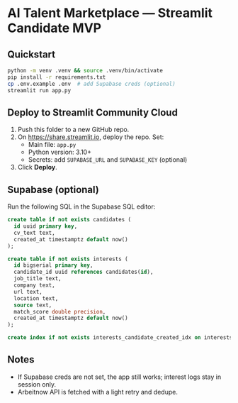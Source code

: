 # AI Talent Marketplace — Streamlit Candidate MVP

## Quickstart
```bash
python -m venv .venv && source .venv/bin/activate
pip install -r requirements.txt
cp .env.example .env  # add Supabase creds (optional)
streamlit run app.py
```

## Deploy to Streamlit Community Cloud
1. Push this folder to a new GitHub repo.
2. On https://share.streamlit.io, deploy the repo. Set:
   - Main file: `app.py`
   - Python version: 3.10+
   - Secrets: add `SUPABASE_URL` and `SUPABASE_KEY` (optional)
3. Click **Deploy**.

## Supabase (optional)
Run the following SQL in the Supabase SQL editor:
```sql
create table if not exists candidates (
  id uuid primary key,
  cv_text text,
  created_at timestamptz default now()
);

create table if not exists interests (
  id bigserial primary key,
  candidate_id uuid references candidates(id),
  job_title text,
  company text,
  url text,
  location text,
  source text,
  match_score double precision,
  created_at timestamptz default now()
);

create index if not exists interests_candidate_created_idx on interests (candidate_id, created_at desc);
```

## Notes
- If Supabase creds are not set, the app still works; interest logs stay in session only.
- Arbeitnow API is fetched with a light retry and dedupe.
